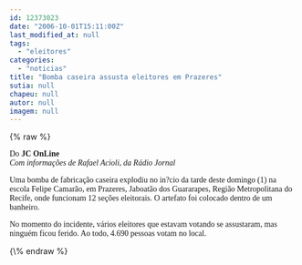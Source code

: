 ```yaml
---
id: 12373023
date: "2006-10-01T15:11:00Z"
last_modified_at: null
tags:
  - "eleitores"
categories:
  - "noticias"
title: "Bomba caseira assusta eleitores em Prazeres"
sutia: null
chapeu: null
autor: null
imagem: null
---
```

{\% raw %}
<p><FONT size=1></p>
<p><P></FONT><FONT face=Verdana>Do <STRONG>JC OnLine<BR></STRONG></FONT><I><FONT face=Verdana>Com informações de Rafael Acioli, da Rádio Jornal</FONT></P></I></p>
<p><P><FONT face=Verdana>Uma bomba de fabricação caseira explodiu no in?cio da tarde deste domingo (1) na escola Felipe Camarão, em Prazeres, Jaboatão dos Guararapes, Região Metropolitana do Recife, onde funcionam 12 seções eleitorais. O artefato foi colocado dentro de um banheiro.</FONT></P></p>
<p><P><FONT face=Verdana>No momento do incidente, vários eleitores que estavam votando se assustaram, mas ninguém ficou ferido. Ao todo, 4.690 pessoas votam no local.</FONT></P> </p>
{\% endraw %}